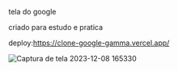tela do google

criado para estudo e pratica

deploy:https://clone-google-gamma.vercel.app/


![Captura de tela 2023-12-08 165330](https://github.com/Erickmss/Clone-Google/assets/150847011/458d921b-3cfe-40dd-9fb9-b7487056016a)
